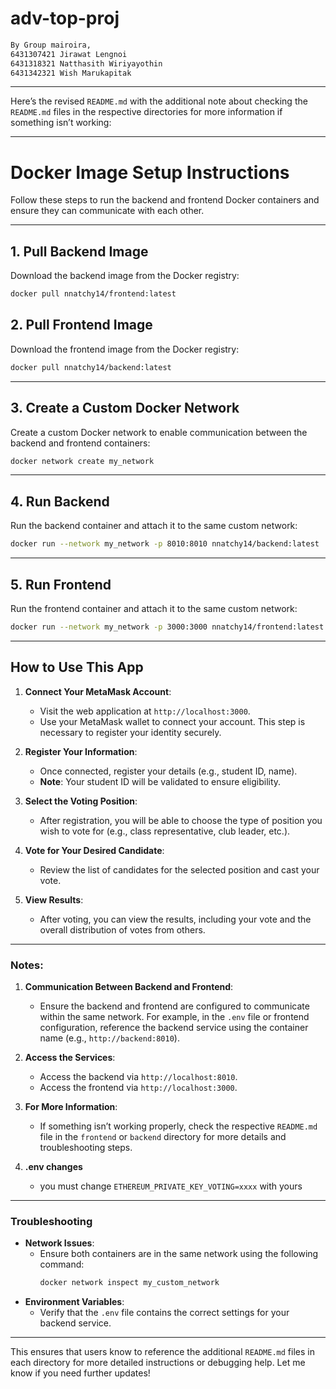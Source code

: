 # adv-top-proj

```bash
By Group mairoira,
6431307421 Jirawat Lengnoi
6431318321 Natthasith Wiriyayothin
6431342321 Wish Marukapitak
```

---
Here’s the revised `README.md` with the additional note about checking the `README.md` files in the respective directories for more information if something isn’t working:

---

# Docker Image Setup Instructions

Follow these steps to run the backend and frontend Docker containers and ensure they can communicate with each other.

---

## 1. Pull Backend Image
Download the backend image from the Docker registry:
```bash
docker pull nnatchy14/frontend:latest
```

## 2. Pull Frontend Image
Download the frontend image from the Docker registry:
```bash
docker pull nnatchy14/backend:latest
```

---

## 3. Create a Custom Docker Network
Create a custom Docker network to enable communication between the backend and frontend containers:
```bash
docker network create my_network
```

---

## 4. Run Backend
Run the backend container and attach it to the same custom network:
```bash
docker run --network my_network -p 8010:8010 nnatchy14/backend:latest
```

---

## 5. Run Frontend
Run the frontend container and attach it to the same custom network:
```bash
docker run --network my_network -p 3000:3000 nnatchy14/frontend:latest
```

---

## How to Use This App

1. **Connect Your MetaMask Account**:
   - Visit the web application at `http://localhost:3000`.
   - Use your MetaMask wallet to connect your account. This step is necessary to register your identity securely.

2. **Register Your Information**:
   - Once connected, register your details (e.g., student ID, name).  
   - **Note**: Your student ID will be validated to ensure eligibility.

3. **Select the Voting Position**:
   - After registration, you will be able to choose the type of position you wish to vote for (e.g., class representative, club leader, etc.).

4. **Vote for Your Desired Candidate**:
   - Review the list of candidates for the selected position and cast your vote.

5. **View Results**:
   - After voting, you can view the results, including your vote and the overall distribution of votes from others.

---

### Notes:
1. **Communication Between Backend and Frontend**:
   - Ensure the backend and frontend are configured to communicate within the same network. For example, in the `.env` file or frontend configuration, reference the backend service using the container name (e.g., `http://backend:8010`).
   
2. **Access the Services**:
   - Access the backend via `http://localhost:8010`.
   - Access the frontend via `http://localhost:3000`.

3. **For More Information**:
   - If something isn’t working properly, check the respective `README.md` file in the `frontend` or `backend` directory for more details and troubleshooting steps.

4. **.env changes**
   - you must change `ETHEREUM_PRIVATE_KEY_VOTING=xxxx` with yours

---

### Troubleshooting
- **Network Issues**:
  - Ensure both containers are in the same network using the following command:
    ```bash
    docker network inspect my_custom_network
    ```
- **Environment Variables**:
  - Verify that the `.env` file contains the correct settings for your backend service.
  
---

This ensures that users know to reference the additional `README.md` files in each directory for more detailed instructions or debugging help. Let me know if you need further updates!
